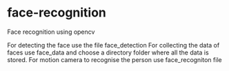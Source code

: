 # face-recognition
Face recognition using opencv

For detecting the face use the file face_detection
For collecting the data of faces use face_data and choose a directory folder where all the data is stored.
For motion camera to recognise the person use face_recogniton file
